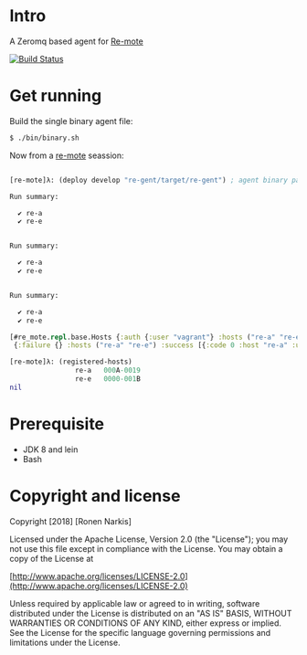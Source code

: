 # Intro

A Zeromq based agent for [Re-mote](https://github.com/re-ops/re-mote)

[![Build Status](https://travis-ci.org/re-ops/re-gent.png)](https://travis-ci.org/re-ops/re-gent)


# Get running

Build the single binary agent file:

```bash
$ ./bin/binary.sh
```

Now from a [re-mote](https://github.com/re-ops/re-mote) seassion:

```clojure

[re-mote]λ: (deploy develop "re-gent/target/re-gent") ; agent binary path

Run summary:

  ✔ re-a
  ✔ re-e


Run summary:

  ✔ re-a
  ✔ re-e


Run summary:

  ✔ re-a
  ✔ re-e

[#re_mote.repl.base.Hosts {:auth {:user "vagrant"} :hosts ("re-a" "re-e")}
 {:failure {} :hosts ("re-a" "re-e") :success [{:code 0 :host "re-a" :uuid "d2687d896054430ea84df44ae54d5b92"} {:code 0 :host "re-e" :uuid "d52e9260043c4eb787526eaebba16c11"}]}]

[re-mote]λ: (registered-hosts)
                re-a   000A-0019
                re-e   0000-001B
nil

```

# Prerequisite

* JDK 8 and lein
* Bash

# Copyright and license

Copyright [2018] [Ronen Narkis]

Licensed under the Apache License, Version 2.0 (the "License");
you may not use this file except in compliance with the License.
You may obtain a copy of the License at

  [http://www.apache.org/licenses/LICENSE-2.0](http://www.apache.org/licenses/LICENSE-2.0)

Unless required by applicable law or agreed to in writing, software
distributed under the License is distributed on an "AS IS" BASIS,
WITHOUT WARRANTIES OR CONDITIONS OF ANY KIND, either express or implied.
See the License for the specific language governing permissions and
limitations under the License.

